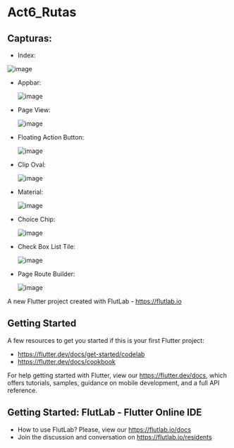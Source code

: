 # Act6_Rutas
## Capturas:
- Index:
  
 ![image](https://github.com/user-attachments/assets/951f8636-d984-4c3a-8d5b-053d135e888b)
- Appbar:

  ![image](https://github.com/user-attachments/assets/e5985541-de63-48ae-9aa2-e27ed5f4bb27)
- Page View:

  ![image](https://github.com/user-attachments/assets/c4cf5dca-494e-468c-b1a7-f1525e751a68)
- Floating Action Button:

  ![image](https://github.com/user-attachments/assets/e70d1433-a68e-453d-b318-83b64271bcf7)
- Clip Oval:

  ![image](https://github.com/user-attachments/assets/fad11f5b-44d7-4135-9397-7fcdf8f56a7c)
- Material:

  ![image](https://github.com/user-attachments/assets/ad14678b-4aaf-40a6-8665-67019793c686)
- Choice Chip:

  ![image](https://github.com/user-attachments/assets/3648b795-b58f-466d-b171-8681102b2627)
- Check Box List Tile:

  ![image](https://github.com/user-attachments/assets/293472d1-3eb2-4c3b-b54e-ff1cf977fe96)
- Page Route Builder:

  ![image](https://github.com/user-attachments/assets/e2daf9aa-b948-4adc-a3ce-6778237fa4c8)

A new Flutter project created with FlutLab - https://flutlab.io

## Getting Started

A few resources to get you started if this is your first Flutter project:

- https://flutter.dev/docs/get-started/codelab
- https://flutter.dev/docs/cookbook

For help getting started with Flutter, view our
https://flutter.dev/docs, which offers tutorials,
samples, guidance on mobile development, and a full API reference.

## Getting Started: FlutLab - Flutter Online IDE

- How to use FlutLab? Please, view our https://flutlab.io/docs
- Join the discussion and conversation on https://flutlab.io/residents
